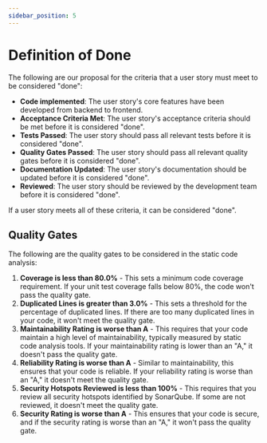 ```yaml
---
sidebar_position: 5
---
```


# Definition of Done

The following are our proposal for the criteria that a user story must meet to be considered "done":

- **Code implemented**: The user story's core features have been developed from backend to frontend. 
- **Acceptance Criteria Met**: The user story's acceptance criteria should be met before it is considered "done".
- **Tests Passed**: The user story should pass all relevant tests before it is considered "done".
- **Quality Gates Passed**: The user story should pass all relevant quality gates before it is considered "done". 
- **Documentation Updated**: The user story's documentation should be updated before it is considered "done".
- **Reviewed**: The user story should be reviewed by the development team before it is considered "done".

If a user story meets all of these criteria, it can be considered "done".

## Quality Gates

The following are the quality gates to be considered in the static code analysis:

1. **Coverage is less than 80.0%** - This sets a minimum code coverage requirement. If your unit test coverage falls below 80%, the code won't pass the quality gate.
2. **Duplicated Lines is greater than 3.0%** - This sets a threshold for the percentage of duplicated lines. If there are too many duplicated lines in your code, it won't meet the quality gate.
3. **Maintainability Rating is worse than A** - This requires that your code maintain a high level of maintainability, typically measured by static code analysis tools. If your maintainability rating is lower than an "A," it doesn't pass the quality gate.
4. **Reliability Rating is worse than A** - Similar to maintainability, this ensures that your code is reliable. If your reliability rating is worse than an "A," it doesn't meet the quality gate.
5. **Security Hotspots Reviewed is less than 100%** - This requires that you review all security hotspots identified by SonarQube. If some are not reviewed, it doesn't meet the quality gate.
6. **Security Rating is worse than A** - This ensures that your code is secure, and if the security rating is worse than an "A," it won't pass the quality gate.

